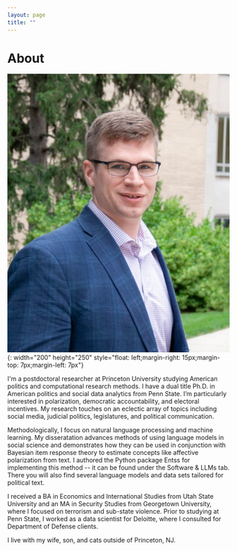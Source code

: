 ```yaml
---
layout: page
title: ""
---
```

# About

![img](https://raw.githubusercontent.com/mlburnham/mlburnham.github.io/master/assets/images/headshot.jpg){: width="200" height="250" style="float: left;margin-right: 15px;margin-top: 7px;margin-left: 7px"}

I'm a postdoctoral researcher at Princeton University studying American politics and computational research methods. I have a dual title Ph.D. in American politics and social data analytics from Penn State. I’m particularly interested in polarization, democratic accountability, and electoral incentives. My research touches on an eclectic array of topics including social media, judicial politics, legislatures, and political communication. 

Methodologically, I focus on natural language processing and machine learning. My disseratation advances methods of using language models in social science and demonstrates how they can be used in conjunction with Bayesian item response theory to estimate concepts like affective polarization from text. I authored the Python package Entss for implementing this method -- it can be found under the Software & LLMs tab. There you will also find several language models and data sets tailored for political text.

I received a BA in Economics and International Studies from Utah State University and an MA in Security Studies from Georgetown University, where I focused on terrorism and sub-state violence. Prior to studying at Penn State, I worked as a data scientist for Deloitte, where I consulted for Department of Defense clients.

I live with my wife, son, and cats outside of Princeton, NJ.
